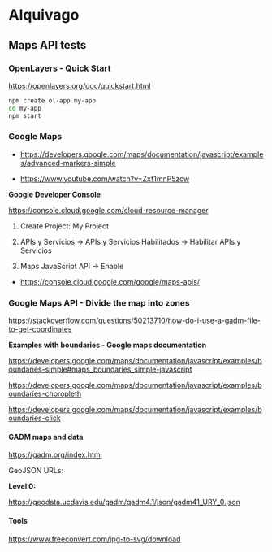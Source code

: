# Alquivago

## Maps API tests

### OpenLayers - Quick Start

https://openlayers.org/doc/quickstart.html

```sh
npm create ol-app my-app
cd my-app
npm start
```

### Google Maps

- https://developers.google.com/maps/documentation/javascript/examples/advanced-markers-simple

- https://www.youtube.com/watch?v=Zxf1mnP5zcw

__Google Developer Console__

https://console.cloud.google.com/cloud-resource-manager

1. Create Project: My Project

2. APIs y Servicios -> APIs y Servicios Habilitados -> Habilitar APIs y Servicios

3.  Maps JavaScript API -> Enable
- https://console.cloud.google.com/google/maps-apis/

### Google Maps API - Divide the map into zones

https://stackoverflow.com/questions/50213710/how-do-i-use-a-gadm-file-to-get-coordinates

__Examples with boundaries - Google maps documentation__

https://developers.google.com/maps/documentation/javascript/examples/boundaries-simple#maps_boundaries_simple-javascript

https://developers.google.com/maps/documentation/javascript/examples/boundaries-choropleth

https://developers.google.com/maps/documentation/javascript/examples/boundaries-click

#### GADM maps and data

https://gadm.org/index.html

GeoJSON URLs:

__Level 0:__

https://geodata.ucdavis.edu/gadm/gadm4.1/json/gadm41_URY_0.json


#### Tools

https://www.freeconvert.com/jpg-to-svg/download